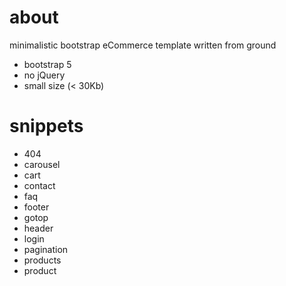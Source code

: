 # about
minimalistic bootstrap eCommerce template written from ground
- bootstrap 5
- no jQuery
- small size (< 30Kb)

# snippets
- 404
- carousel
- cart
- contact
- faq
- footer
- gotop
- header
- login
- pagination
- products
- product 
